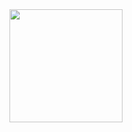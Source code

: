 <img align="left" height="200" src="https://media.giphy.com/media/84SFZf1BKgzeny1WxQ/source.gif"/>
    
